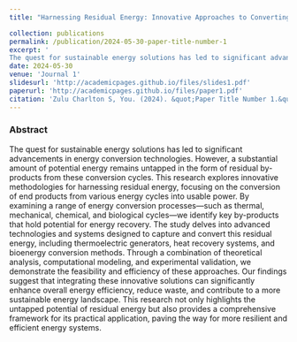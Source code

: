 ```yaml
---
title: "Harnessing Residual Energy: Innovative Approaches to Converting By-products of Energy Conversion Cycles into Usable Power"

collection: publications
permalink: /publication/2024-05-30-paper-title-number-1
excerpt: '
The quest for sustainable energy solutions has led to significant advancements in energy conversion technologies. However, a substantial amount of potential energy remains untapped in the form of residual by-products from these conversion cycles. This research explores innovative methodologies for harnessing residual energy, focusing on the conversion of end products from various energy cycles into usable power. By examining a range of energy conversion processes—such as thermal, mechanical, chemical, and biological cycles—we identify key by-products that hold potential for energy recovery. The study delves into advanced technologies and systems designed to capture and convert this residual energy, including thermoelectric generators, heat recovery systems, and bioenergy conversion methods. Through a combination of theoretical analysis, computational modeling, and experimental validation, we demonstrate the feasibility and efficiency of these approaches. Our findings suggest that integrating these innovative solutions can significantly enhance overall energy efficiency, reduce waste, and contribute to a more sustainable energy landscape. This research not only highlights the untapped potential of residual energy but also provides a comprehensive framework for its practical application, paving the way for more resilient and efficient energy systems.'
date: 2024-05-30
venue: 'Journal 1'
slidesurl: 'http://academicpages.github.io/files/slides1.pdf'
paperurl: 'http://academicpages.github.io/files/paper1.pdf'
citation: 'Zulu Charlton S, You. (2024). &quot;Paper Title Number 1.&quot; <i>Journal 1</i>. 1(1).'
---
```

### Abstract

The quest for sustainable energy solutions has led to significant advancements in energy conversion technologies. However, a substantial amount of potential energy remains untapped in the form of residual by-products from these conversion cycles. This research explores innovative methodologies for harnessing residual energy, focusing on the conversion of end products from various energy cycles into usable power. By examining a range of energy conversion processes—such as thermal, mechanical, chemical, and biological cycles—we identify key by-products that hold potential for energy recovery. The study delves into advanced technologies and systems designed to capture and convert this residual energy, including thermoelectric generators, heat recovery systems, and bioenergy conversion methods. Through a combination of theoretical analysis, computational modeling, and experimental validation, we demonstrate the feasibility and efficiency of these approaches. Our findings suggest that integrating these innovative solutions can significantly enhance overall energy efficiency, reduce waste, and contribute to a more sustainable energy landscape. This research not only highlights the untapped potential of residual energy but also provides a comprehensive framework for its practical application, paving the way for more resilient and efficient energy systems.

